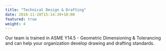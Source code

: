 ```yaml
---
title: "Technical Design & Drafting"
date: 2018-11-28T15:14:39+10:00
featured: true
weight: 4
---
```


Our team is trained in ASME Y14.5 - Geometric Dimensioning & Tolerancing and can help your organization develop drawing and drafting standards.
